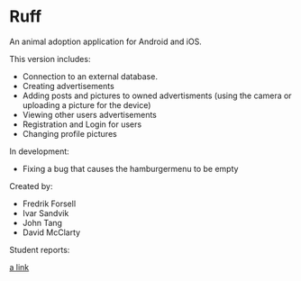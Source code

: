 # Ruff
An animal adoption application for Android and iOS.

This version includes:
- Connection to an external database.
- Creating advertisements
- Adding posts and pictures to owned advertisments (using the camera or uploading a picture for the device)
- Viewing other users advertisements
- Registration and Login for users
- Changing profile pictures

In development:
- Fixing a bug that causes the hamburgermenu to be empty

Created by:
- Fredrik Forsell
- Ivar Sandvik
- John Tang
- David McClarty

Student reports:

[a link](https://github.com/fredrifo/Ruff/tree/master/Student%20reports)

